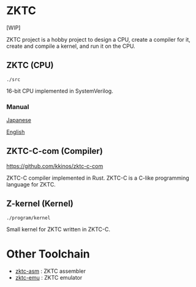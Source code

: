 # ZKTC

[WIP]

ZKTC project is a hobby project to design a CPU, create a compiler for it, create and compile a kernel, and run it on the CPU.

## ZKTC (CPU)

`./src`

16-bit CPU implemented in SystemVerilog.

### Manual

[Japanese](manual_jp.md)

[English]()

## ZKTC-C-com (Compiler)

https://github.com/kkinos/zktc-c-com

ZKTC-C compiler implemented in Rust. ZKTC-C is a C-like programming language for ZKTC.

## Z-kernel (Kernel)

`./program/kernel`

Small kernel for ZKTC written in ZKTC-C.

# Other Toolchain

- [zktc-asm](https://github.com/kkinos/zktc-asm) : ZKTC assembler
- [zktc-emu](https://github.com/kkinos/zktc-emu) : ZKTC emulator
